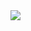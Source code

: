 
<img src="https://blogger.googleusercontent.com/img/b/R29vZ2xl/AVvXsEj92Fykx0GCXSN99SEjMqV_b-Dcu0Y0V0q6Y90hkeMwQBmu_D-qyiSlhULHM0QD7Z-fFVFBJyKdSPU7pS30t_kBnOLXtnf7czanA-0nb2Sgi3sR-56M3Qy6PXZJZ-xIkSQGvcLohmQuZ_yQkinJ6U5l9iTx9lSGbqZk381w7O5tfMn_zlRtTdfw4YvW/s600/Screenshot_20230108-211712_Acode.jpg"/>
